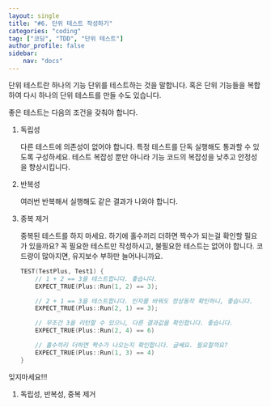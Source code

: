 ```yaml
---
layout: single
title: "#6. 단위 테스트 작성하기"
categories: "coding"
tag: ["코딩", "TDD", "단위 테스트"]
author_profile: false
sidebar: 
    nav: "docs"
---
```


단위 테스트란 하나의 기능 단위를 테스트하는 것을 말합니다. 혹은 단위 기능들을 복합하여 다시 하나의 단위 테스트를 만들 수도 있습니다.

좋은 테스트는 다음의 조건을 갖춰야 합니다.

1. 독립성

    다른 테스트에 의존성이 없어야 합니다. 특정 테스트를 단독 실행해도 통과할 수 있도록 구성하세요. 테스트 복잡성 뿐만 아니라 기능 코드의 복잡성을 낮추고 안정성을 향상시킵니다.

2. 반복성

    여러번 반복해서 실행해도 같은 결과가 나와야 합니다.

3. 중복 제거

    중복된 테스트를 하지 마세요. 하기에 홀수끼리 더하면 짝수가 되는걸 확인할 필요가 있을까요? 꼭 필요한 테스트만 작성하시고, 불필요한 테스트는 없어야 합니다. 코드량이 많아지면, 유지보수 부하만 늘어나니까요.

    ```cpp
    TEST(TestPlus, Test1) {
        // 1 + 2 == 3을 테스트합니다. 좋습니다. 
        EXPECT_TRUE(Plus::Run(1, 2) == 3); 

        // 2 + 1 == 3을 테스트합니다. 인자를 바꿔도 정상동작 확인하니, 좋습니다. 
        EXPECT_TRUE(Plus::Run(2, 1) == 3); 

        // 무조건 3을 리턴할 수 있으니, 다른 결과값을 확인합니다. 좋습니다. 
        EXPECT_TRUE(Plus::Run(2, 4) == 6)    

        // 홀수끼리 더하면 짝수가 나오는지 확인합니다. 글쎄요. 필요할까요? 
        EXPECT_TRUE(Plus::Run(1, 3) == 4)
    }    
    ```

잊지마세요!!!

1. 독립성, 반복성, 중복 제거
